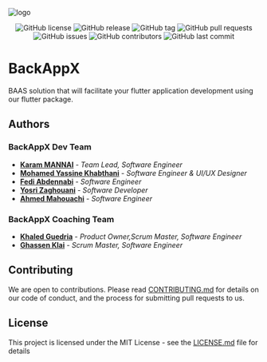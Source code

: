 ![logo](https://github.com/BackAppX/.github/assets/58667227/bae3d1e7-6927-4cb5-b656-64dc775a8532)
<div align="center">
 
![GitHub license](https://img.shields.io/github/license/Naereen/StrapDown.js.svg)
![GitHub release](https://img.shields.io/github/release/Naereen/StrapDown.js.svg)
![GitHub tag](https://img.shields.io/github/tag/Naereen/StrapDown.js.svg)
![GitHub pull requests](https://img.shields.io/github/issues-pr/Naereen/StrapDown.js.svg)
![GitHub issues](https://img.shields.io/github/issues/BackAppX/BackAppX)
![GitHub contributors](https://img.shields.io/github/contributors/BackAppX/BackAppX)
![GitHub last commit](https://img.shields.io/github/last-commit/BackAppX/BackAppX)

</div>

# BackAppX
 BAAS solution that will facilitate 
your flutter application development using our flutter package.

## Authors
### BackAppX Dev Team
* **[Karam MANNAI]("https://github.com/KvRae")** - *Team Lead, Software Engineer*
* **[Mohamed Yassine Khabthani]("https://github.com/medyassin-khabthani")** - *Software Engineer & UI/UX Designer*
* **[Fedi Abdennabi]("https://github.com/fedi-abdennabi")** - *Software Engineer*
* **[Yosri Zaghouani]("https://github.com/YosriZaghouani21")** - *Software Developer*
* **[Ahmed Mahouachi]("https://github.com/ahmedMahoauchi")** - *Software Engineer*
### BackAppX Coaching Team
* **[Khaled Guedria]("https://github.com/khaledGuedria")** - *Product Owner,Scrum Master, Software Engineer*
* **[Ghassen Klai]("https://github.com/KlaiGhassen")** - *Scrum Master, Software Engineer*


## Contributing
We are open to contributions. Please read [CONTRIBUTING.md](CONTRIBUTING.md) for details on our code of conduct,
and the process for submitting pull requests to us.


## License
This project is licensed under the MIT License - see the [LICENSE.md](LICENSE.md) file for details

